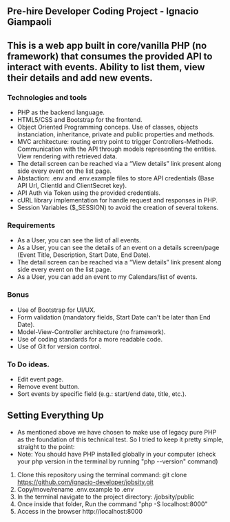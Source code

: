 ## Pre-hire Developer Coding Project - Ignacio Giampaoli
## This is a web app built in core/vanilla PHP (no framework) that consumes the provided API to interact with events. Ability to list them, view their details and add new events. 

### Technologies and tools
- PHP as the backend language.
- HTML5/CSS and Bootstrap for the frontend.
- Object Oriented Programming conceps. Use of classes, objects instanciation, inheritance, private and public properties and methods.
- MVC architecture: routing entry point to trigger Controllers-Methods. Communication with the API through models representing the entities. View rendering with retrieved data.
- The detail screen can be reached via a “View details” link present along side every event on the list page.
- Abstaction: .env and .env.example files to store API credentials (Base API Url, ClientId and ClientSecret key).
- API Auth via Token using the provided credentials.
- cURL library implementation for handle request and responses in PHP.
- Session Variables ($_SESSION) to avoid the creation of several tokens.

### Requirements
- As a User, you can see the list of all events.
- As a User, you can see the details of an event on a details screen/page (Event Title, Description, Start Date, End Date).
- The detail screen can be reached via a “View details” link present along side every event on the list page.
- As a User, you can add an event to my Calendars/list of events.

### Bonus
- Use of Bootstrap for UI/UX.
- Form validation (mandatory fields, Start Date can't be later than End Date).
- Model-View-Controller architecture (no framework).
- Use of coding standards for a more readable code.
- Use of Git for version control.

### To Do ideas.
- Edit event page.
- Remove event button.
- Sort events by specific field (e.g.: start/end date, title, etc.).

## Setting Everything Up
- As mentioned above we have chosen to make use of legacy pure PHP as the foundation of this technical test. So I tried to keep it pretty simple, straight to the point:
- Note: You should have PHP installed globally in your computer (check your php version in the terminal by running "php --version" command)
1. Clone this repository using the terminal command: git clone https://github.com/ignacio-developer/jobsity.git
2. Copy/move/rename .env.example to .env
3. In the terminal navigate to the project directory: /jobsity/public
4. Once inside that folder, Run the command "php -S localhost:8000"
5. Access in the browser http://localhost:8000
